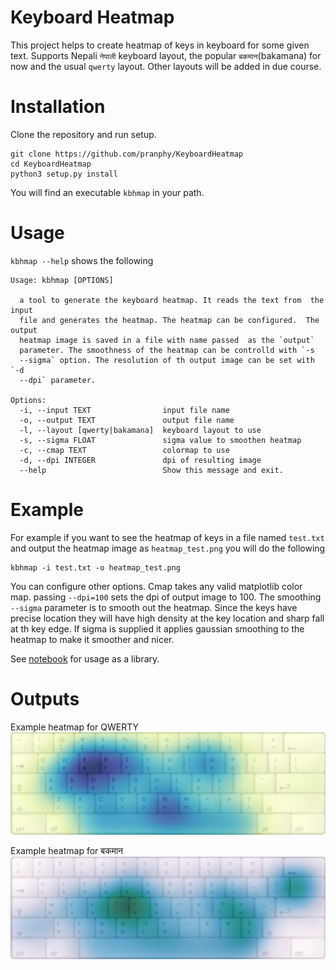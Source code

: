# Keyboard Heatmap

This project helps to create heatmap of keys in keyboard for some given text. Supports Nepali `नेपाली` keyboard layout, the popular `बकमान`(bakamana) for now and the usual `qwerty` layout. Other layouts will be added in due course.

# Installation
Clone the repository and run setup.
```
git clone https://github.com/pranphy/KeyboardHeatmap
cd KeyboardHeatmap
python3 setup.py install
```
You will find an executable `kbhmap` in your path. 
# Usage

`kbhmap --help` shows the following


```
Usage: kbhmap [OPTIONS]

  a tool to generate the keyboard heatmap. It reads the text from  the input
  file and generates the heatmap. The heatmap can be configured.  The output
  heatmap image is saved in a file with name passed  as the `output`
  parameter. The smoothness of the heatmap can be controlld with `-s
  --sigma` option. The resolution of th output image can be set with `-d
  --dpi` parameter.

Options:
  -i, --input TEXT                input file name
  -o, --output TEXT               output file name
  -l, --layout [qwerty|bakamana]  keyboard layout to use
  -s, --sigma FLOAT               sigma value to smoothen heatmap
  -c, --cmap TEXT                 colormap to use
  -d, --dpi INTEGER               dpi of resulting image
  --help                          Show this message and exit.
```

# Example
For example if you want to see the heatmap of keys in a file named `test.txt` and
output the heatmap image as `heatmap_test.png` you will do the following
```
kbhmap -i test.txt -o heatmap_test.png
```

You can configure other options. Cmap takes any valid matplotlib
color map. passing `--dpi=100` sets the dpi of output image to 100. 
The smoothing `--sigma` parameter is to smooth out the heatmap. Since
the keys have precise location they will have high density at the key
location and sharp fall at th key edge. If sigma is supplied it 
applies gaussian smoothing to the heatmap to make it smoother and nicer.


See [notebook](https://github.com/pranphy/KeyboardHeatmap/blob/master/test/MakeHeatmap.ipynb) for usage as a library.

# Outputs
Example heatmap for QWERTY
![An example heatmap](https://github.com/pranphy/KeyboardHeatmap/blob/master/kbhmap/images/example_qwerty.png)


Example heatmap for बकमान 
![An example heatmap](https://github.com/pranphy/KeyboardHeatmap/blob/master/kbhmap/images/example_bakamana.png)
